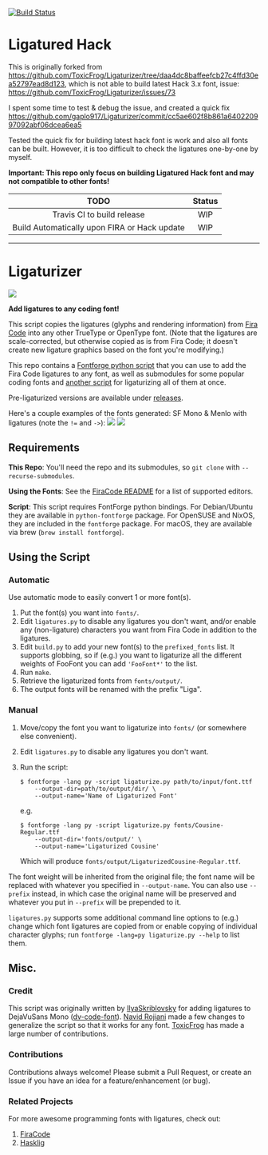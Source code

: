 [![Build Status](https://travis-ci.com/gaplo917/Ligatured-Hack.svg?branch=master)](https://travis-ci.com/gaplo917/Ligatured-Hack)

# Ligatured Hack
This is originally forked from https://github.com/ToxicFrog/Ligaturizer/tree/daa4dc8baffeefcb27c4ffd30ea52797ead8d123, 
which is not able to build latest Hack 3.x font, issue: https://github.com/ToxicFrog/Ligaturizer/issues/73

I spent some time to test & debug the issue, and created a quick fix https://github.com/gaplo917/Ligaturizer/commit/cc5ae602f8b861a640220997092abf06dcea6ea5

Tested the quick fix for building latest hack font is work and also all fonts can be built. However, it is too difficult to check the ligatures one-by-one by myself.

**Important: This repo only focus on building Ligatured Hack font and may not compatible to other fonts!**

|TODO|Status|
|:-----:|:-----:|
|Travis CI to build release| WIP |
|Build Automatically upon FIRA or Hack update | WIP|

---
# Ligaturizer #

![](images/banner.png)

**Add ligatures to any coding font!**

This script copies the ligatures (glyphs and rendering information) from [Fira Code](https://github.com/tonsky/FiraCode) into any other TrueType or OpenType font. (Note that the ligatures are scale-corrected, but otherwise copied as is from Fira Code; it doesn't create new ligature graphics based on the font you're modifying.)

This repo contains a [Fontforge python script](ligaturize.py) that you can use to add the Fira Code ligatures to any font, as well as submodules for some popular coding fonts and [another script](build.py) for ligaturizing all of them at once.

Pre-ligaturized versions are available under [releases](https://github.com/ToxicFrog/Ligaturizer/releases).

Here's a couple examples of the fonts generated: SF Mono & Menlo with ligatures (note the `!=` and `->`):
![](images/sf-mono.png)
![](images/menlo.png)

## Requirements ##
**This Repo**: You'll need the repo and its submodules, so `git clone` with `--recurse-submodules`.

**Using the Fonts**: See the [FiraCode README](https://github.com/tonsky/FiraCode) for a list of supported editors.

**Script**: This script requires FontForge python bindings. For Debian/Ubuntu they are available in `python-fontforge` package. For OpenSUSE and NixOS, they are included in the `fontforge` package. For macOS, they are available via brew (`brew install fontforge`).

## Using the Script ##
### Automatic ###

Use automatic mode to easily convert 1 or more font(s).

1.  Put the font(s) you want into `fonts/`.
1.  Edit `ligatures.py` to disable any ligatures you don't want, and/or enable any (non-ligature) characters you want from Fira Code in addition to the ligatures.
1.  Edit `build.py` to add your new font(s) to the `prefixed_fonts` list. It supports globbing, so if (e.g.) you want to ligaturize all the different weights of FooFont you can add `'FooFont*'` to the list.
1.  Run `make`.
1.  Retrieve the ligaturized fonts from `fonts/output/`.
1.  The output fonts will be renamed with the prefix "Liga".

### Manual ###

1.  Move/copy the font you want to ligaturize into `fonts/` (or somewhere else convenient).
1.  Edit `ligatures.py` to disable any ligatures you don't want.
1.  Run the script:

    ```
    $ fontforge -lang py -script ligaturize.py path/to/input/font.ttf
        --output-dir=path/to/output/dir/ \
        --output-name='Name of Ligaturized Font'
    ```
    e.g.

    ```
    $ fontforge -lang py -script ligaturize.py fonts/Cousine-Regular.ttf
        --output-dir='fonts/output/' \
        --output-name='Ligaturized Cousine'
    ```

    Which will produce `fonts/output/LigaturizedCousine-Regular.ttf`.

The font weight will be inherited from the original file; the font name will be replaced with whatever you specified in `--output-name`. You can also use `--prefix` instead, in which case the original name will be preserved and whatever you put in `--prefix` will be prepended to it.

`ligatures.py` supports some additional command line options to (e.g.) change which font ligatures are copied from or enable copying of individual character glyphs; run `fontforge -lang=py ligaturize.py --help` to list them.

## Misc. ##
### Credit ###
This script was originally written by [IlyaSkriblovsky](https://github.com/IlyaSkriblovsky) for adding ligatures to DejaVuSans Mono ([dv-code-font](https://github.com/IlyaSkriblovsky/dv-code-font)). [Navid Rojiani](https://github.com/rojiani) made a few changes to generalize the script so that it works for any font. [ToxicFrog](https://github.com/ToxicFrog) has made a large number of contributions.

### Contributions ###
Contributions always welcome! Please submit a Pull Request, or create an Issue if you have an idea for a feature/enhancement (or bug).

### Related Projects ###
For more awesome programming fonts with ligatures, check out:
1. [FiraCode](https://github.com/tonsky/FiraCode)
2. [Hasklig](https://github.com/i-tu/Hasklig)
